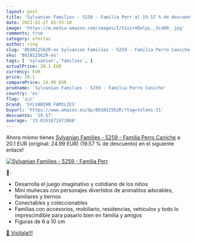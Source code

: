 ```yaml
---
layout: post
title: 'Sylvanian Families - 5259 - Familia Perr al 19.57 % de descuento'
date: 2021-02-27 02:55:10
image: 'https://m.media-amazon.com/images/I/51u1+XDelpL._SL400_.jpg'
comments: true
category: ofertas
author: ring
slug: 'B01N12562R-es Sylvanian Families - 5259 - Familia Perro Caniche'
sku: 'B01N12562R-es'
tags: [ 'sylvanian','families', ]
actualPrice: 20.1 EUR
currency: EUR
price: 20.1
comparePrice: 24.99 EUR
prodname: 'Sylvanian Families - 5259 - Familia Perro Caniche'
country: 'es'
flag: '🇪🇸'
brand: 'SYLVANIAN FAMILIES'
buyurl: 'https://www.amazon.es/dp/B01N12562R/?tag=tolees-21'
descuento: '19.57'
average: '23.8161672473868'
---
```


Ahora mismo tienes [Sylvanian Families - 5259 - Familia Perro Caniche](https://www.amazon.es/dp/B01N12562R/?tag=tolees-21) a 20.1 EUR (original: 24.99 EUR) (19.57 %  de descuento) en el siguiente enlace!

[![Sylvanian Families - 5259 - Familia Perr](https://m.media-amazon.com/images/I/51u1+XDelpL._SL400_.jpg)](https://www.amazon.es/dp/B01N12562R/?tag=tolees-21)

🔎:

- Desarrolla el juego imaginativo y cotidiano de los niños
- Mini muñecas con personajes divertidos de animalitos adorables, familiares y tiernos
- Conectables y coleccionables
- Familias con accesorios, mobiliario, residencias, vehículos y todo lo imprescindible para pasarlo bien en familia y amigos
- Figuras de 6 a 10 cm

[🛒 Visítala!!!](https://www.amazon.es/dp/B01N12562R/?tag=tolees-21)
